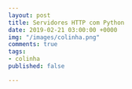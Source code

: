 ```yaml
---
layout: post
title: Servidores HTTP com Python
date: 2019-02-21 03:00:00 +0000
img: "/images/colinha.png"
comments: true
tags:
- colinha
published: false

---
```

